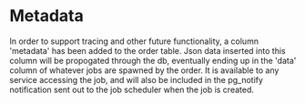 # Metadata

In order to support tracing and other future functionality, a column 'metadata' has been 
added to the order table. Json data inserted into this column will be propogated through the db, eventually ending up in the 'data' column of whatever jobs are spawned by the order. It is available to any service accessing the job, and will also be included in the pg_notify notification sent out to the job scheduler when the job is created.